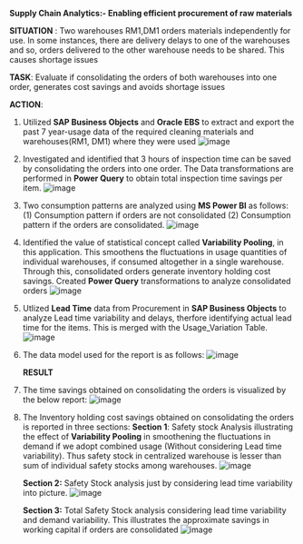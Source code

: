 **Supply Chain Analytics:- Enabling efficient procurement of raw materials**

**SITUATION** : Two warehouses RM1,DM1 orders materials independently for use. In some instances, there are delivery delays to one of the warehouses and so, orders delivered to the other warehouse needs to be shared. This causes shortage issues

**TASK**: Evaluate if consolidating the orders of both warehouses into one order, generates cost savings and avoids shortage issues

**ACTION**: 

1.	Utilized **SAP Business Objects** and **Oracle EBS** to extract and export the past 7 year-usage data of the required cleaning materials and warehouses(RM1, DM1) where they were used
   ![image](https://github.com/user-attachments/assets/0ff97814-de6b-4045-b462-d8936c00e7ae)

2. Investigated and identified that 3 hours of inspection time can be saved by consolidating the orders into one order. The Data transformations are performed in **Power Query** to obtain total inspection time savings per item.
   ![image](https://github.com/user-attachments/assets/5405f5bf-ebe7-456d-a568-cc994f5ba36f)


3. Two consumption patterns are analyzed using **MS Power BI** as follows: (1) Consumption pattern if orders are not consolidated (2) Consumption pattern if the orders are consolidated. 
   ![image](https://github.com/user-attachments/assets/28132378-48de-4ae9-aabe-3889e7857927)

4. Identified the value of statistical concept called **Variability Pooling**, in this application. This smoothens the fluctuations in usage quantities of individual warehouses, if consumed altogether in a single warehouse. Through this, consolidated orders generate inventory holding cost savings. Created **Power Query** transformations to analyze consolidated orders
   ![image](https://github.com/user-attachments/assets/80abf8b5-99bd-47b4-b51e-f40d180ba40c)

5. Utlized **Lead Time** data from Procurement in **SAP Business Objects** to analyze Lead time variability and delays, therfore identifying actual lead time for the items. This is merged with the Usage_Variation Table.
   ![image](https://github.com/user-attachments/assets/9ec56f99-db69-4380-a7de-506d07a8e523)

6. The data model used for the report is as follows:
   ![image](https://github.com/user-attachments/assets/2fedb761-61f9-4cbe-a188-1840bb72115f)

   **RESULT**
1. The time savings obtained on consolidating the orders is visualized by the below report:
   ![image](https://github.com/user-attachments/assets/afee819f-ffd4-42f4-a752-ca62946c4a08)

2. The Inventory holding cost savings obtained on consolidating the orders is reported in three sections:
   **Section 1**: Safety stock Analysis illustrating the effect of **Variability Pooling** in smoothening the fluctuations in demand if we adopt combined usage (Without considering Lead time variability). Thus safety stock in centralized warehouse is lesser than sum of individual safety stocks among warehouses. 
   ![image](https://github.com/user-attachments/assets/042ed524-4315-4e2f-9e79-ebedf86dd54a)

   **Section 2:** Safety Stock analysis just by considering lead time variability into picture.
  ![image](https://github.com/user-attachments/assets/22b62e8e-154e-4135-a9cf-4712ada35662)

   **Section 3:** Total Safety Stock analysis considering lead time variability and demand variability. This illustrates the approximate savings in working capital if orders are consolidated
   ![image](https://github.com/user-attachments/assets/401e8382-a2b0-42c2-a918-e2d55b2d6381)



   

   
   
   



      
   


